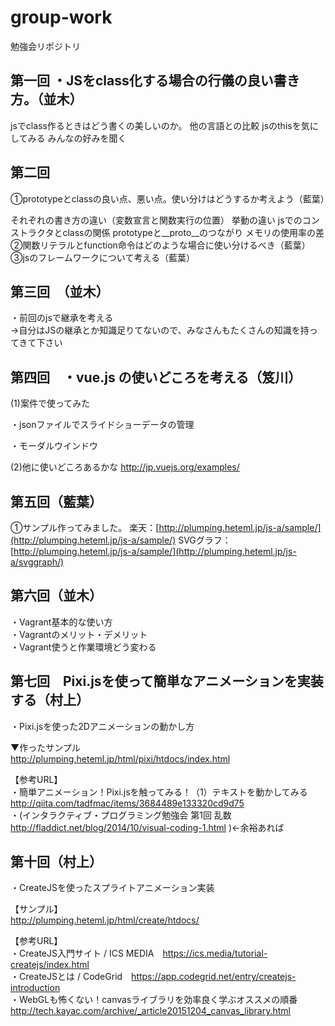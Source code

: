 # group-work
勉強会リポジトリ


## 第一回 ・JSをclass化する場合の行儀の良い書き方。（並木）
jsでclass作るときはどう書くの美しいのか。
他の言語との比較
jsのthisを気にしてみる
みんなの好みを聞く

## 第二回

①prototypeとclassの良い点、悪い点。使い分けはどうするか考えよう（藍葉）

それぞれの書き方の違い（変数宣言と関数実行の位置）
挙動の違い
jsでのコンストラクタとclassの関係
prototypeと__proto__のつながり
メモリの使用率の差
②関数リテラルとfunction命令はどのような場合に使い分けるべき（藍葉）
③jsのフレームワークについて考える（藍葉）

## 第三回　（並木）
・前回のjsで継承を考える  
→自分はJSの継承とか知識足りてないので、みなさんもたくさんの知識を持ってきて下さい  

## 第四回　・vue.js の使いどころを考える（笈川）
(1)案件で使ってみた

・jsonファイルでスライドショーデータの管理

・モーダルウインドウ


(2)他に使いどころあるかな
http://jp.vuejs.org/examples/


## 第五回（藍葉）
①サンプル作ってみました。
楽天：[http://plumping.heteml.jp/js-a/sample/](http://plumping.heteml.jp/js-a/sample/)
SVGグラフ：[http://plumping.heteml.jp/js-a/sample/](http://plumping.heteml.jp/js-a/svggraph/)

## 第六回（並木）
・Vagrant基本的な使い方  
・Vagrantのメリット・デメリット  
・Vagrant使うと作業環境どう変わる  

## 第七回　Pixi.jsを使って簡単なアニメーションを実装する（村上）
・Pixi.jsを使った2Dアニメーションの動かし方

▼作ったサンプル  
http://plumping.heteml.jp/html/pixi/htdocs/index.html

【参考URL】  
・簡単アニメーション！Pixi.jsを触ってみる！（1）テキストを動かしてみる　http://qiita.com/tadfmac/items/3684489e133320cd9d75  
・(インタラクティブ・プログラミング勉強会 第1回 乱数　http://fladdict.net/blog/2014/10/visual-coding-1.html )←余裕あれば  

## 第十回（村上）  
・CreateJSを使ったスプライトアニメーション実装  

【サンプル】  
http://plumping.heteml.jp/html/create/htdocs/  

【参考URL】  
・CreateJS入門サイト / ICS MEDIA　https://ics.media/tutorial-createjs/index.html  
・CreateJSとは / CodeGrid　https://app.codegrid.net/entry/createjs-introduction  
・WebGLも怖くない！canvasライブラリを効率良く学ぶオススメの順番　http://tech.kayac.com/archive/_article20151204_canvas_library.html
